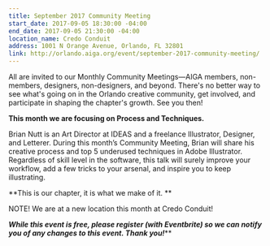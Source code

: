 ```yaml
---
title: September 2017 Community Meeting
start_date: 2017-09-05 18:30:00 -04:00
end_date: 2017-09-05 21:30:00 -04:00
location_name: Credo Conduit
address: 1001 N Orange Avenue, Orlando, FL 32801
link: http://orlando.aiga.org/event/september-2017-community-meeting/
---
```


All are invited to our Monthly Community Meetings—AIGA members, non-members, designers, non-designers, and beyond. There's no better way to see what's going on in the Orlando creative community, get involved, and participate in shaping the chapter's growth. See you then!

**This month we are focusing on Process and Techniques.**

Brian Nutt is an Art Director at IDEAS and a freelance Illustrator, Designer, and Letterer. During this month’s Community Meeting, Brian will share his creative process and top 5 underused techniques in Adobe Illustrator. Regardless of skill level in the software, this talk will surely improve your workflow, add a few tricks to your arsenal, and inspire you to keep illustrating. 

**This is our chapter, it is what we make of it. **

NOTE! We are at a new location this month at Credo Conduit!

***While this event is free, please register (with Eventbrite) so we can notify you of any changes to this event. Thank you!*****